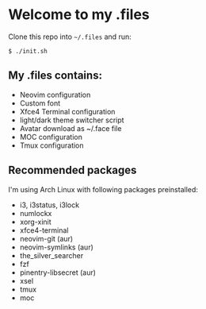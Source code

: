 # Welcome to my .files

Clone this repo into `~/.files` and run:
```
$ ./init.sh
```

## My .files contains:
- Neovim configuration
- Custom font
- Xfce4 Terminal configuration
 - light/dark theme switcher script
- Avatar download as ~/.face file
- MOC configuration
- Tmux configuration

## Recommended packages
I'm using Arch Linux with following packages preinstalled:
- i3, i3status, i3lock
- numlockx
- xorg-xinit
- xfce4-terminal
- neovim-git (aur)
- neovim-symlinks (aur)
- the\_silver\_searcher
- fzf
- pinentry-libsecret (aur)
- xsel
- tmux
- moc
